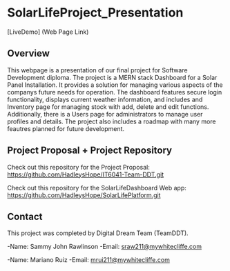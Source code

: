 # SolarLifeProject_Presentation

[LiveDemo] (Web Page Link)

## Overview

This webpage is a presentation of our final project for Software Development diploma.
The project is a MERN stack Dashboard for a Solar Panel Installation. It provides a solution for managing various aspects of the companys future needs for operation.
The dashboard features secure login functionality, displays current weather information, and includes and Inventory page for managing stock with add, delete and edit functions. Additionally, there is a Users page for administrators to manage user profiles and details. The project also includes a roadmap with many more feautres planned for future development.

## Project Proposal + Project Repository

Check out this repository for the Project Proposal: https://github.com/HadleysHope/IT6041-Team-DDT.git

Check out this repository for the SolarLifeDashboard Web app: https://github.com/HadleysHope/SolarLifePlatform.git

## Contact

This project was completed by Digital Dream Team (TeamDDT).

-Name: Sammy John Rawlinson
-Email: sraw211@mywhitecliffe.com

-Name: Mariano Ruiz
-Email: mrui211@mywhitecliffe.com





